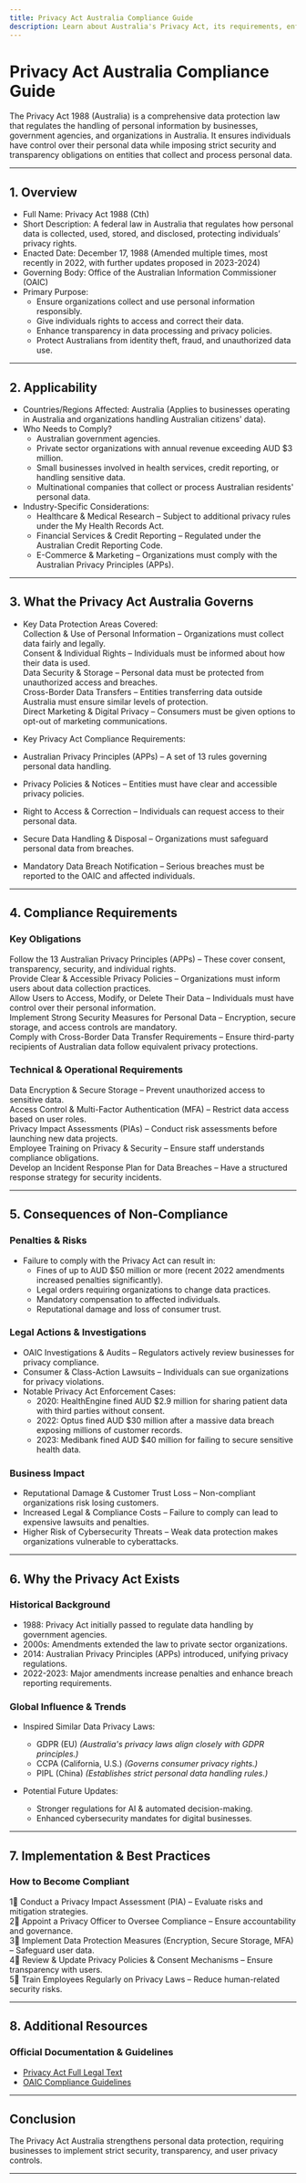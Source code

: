 ```yaml
---
title: Privacy Act Australia Compliance Guide
description: Learn about Australia's Privacy Act, its requirements, enforcement, and best practices for protecting personal information.
---
```


# Privacy Act Australia Compliance Guide
The Privacy Act 1988 (Australia) is a comprehensive data protection law that regulates the handling of personal information by businesses, government agencies, and organizations in Australia. It ensures individuals have control over their personal data while imposing strict security and transparency obligations on entities that collect and process personal data.

---

## 1. Overview
- Full Name: Privacy Act 1988 (Cth)  
- Short Description: A federal law in Australia that regulates how personal data is collected, used, stored, and disclosed, protecting individuals’ privacy rights.  
- Enacted Date: December 17, 1988 (Amended multiple times, most recently in 2022, with further updates proposed in 2023-2024)  
- Governing Body: Office of the Australian Information Commissioner (OAIC)  
- Primary Purpose:  
  - Ensure organizations collect and use personal information responsibly.  
  - Give individuals rights to access and correct their data.  
  - Enhance transparency in data processing and privacy policies.  
  - Protect Australians from identity theft, fraud, and unauthorized data use.  

---

## 2. Applicability
- Countries/Regions Affected: Australia (Applies to businesses operating in Australia and organizations handling Australian citizens' data).  
- Who Needs to Comply?  
  - Australian government agencies.  
  - Private sector organizations with annual revenue exceeding AUD $3 million.  
  - Small businesses involved in health services, credit reporting, or handling sensitive data.  
  - Multinational companies that collect or process Australian residents' personal data.  
- Industry-Specific Considerations:  
  - Healthcare & Medical Research – Subject to additional privacy rules under the My Health Records Act.  
  - Financial Services & Credit Reporting – Regulated under the Australian Credit Reporting Code.  
  - E-Commerce & Marketing – Organizations must comply with the Australian Privacy Principles (APPs).  

---

## 3. What the Privacy Act Australia Governs
- Key Data Protection Areas Covered:  
   Collection & Use of Personal Information – Organizations must collect data fairly and legally.  
   Consent & Individual Rights – Individuals must be informed about how their data is used.  
   Data Security & Storage – Personal data must be protected from unauthorized access and breaches.  
   Cross-Border Data Transfers – Entities transferring data outside Australia must ensure similar levels of protection.  
   Direct Marketing & Digital Privacy – Consumers must be given options to opt-out of marketing communications.  

- Key Privacy Act Compliance Requirements:  
- Australian Privacy Principles (APPs) – A set of 13 rules governing personal data handling.  
- Privacy Policies & Notices – Entities must have clear and accessible privacy policies.  
- Right to Access & Correction – Individuals can request access to their personal data.  
- Secure Data Handling & Disposal – Organizations must safeguard personal data from breaches.  
- Mandatory Data Breach Notification – Serious breaches must be reported to the OAIC and affected individuals.  

---

## 4. Compliance Requirements
### Key Obligations
 Follow the 13 Australian Privacy Principles (APPs) – These cover consent, transparency, security, and individual rights.  
 Provide Clear & Accessible Privacy Policies – Organizations must inform users about data collection practices.  
 Allow Users to Access, Modify, or Delete Their Data – Individuals must have control over their personal information.  
 Implement Strong Security Measures for Personal Data – Encryption, secure storage, and access controls are mandatory.  
 Comply with Cross-Border Data Transfer Requirements – Ensure third-party recipients of Australian data follow equivalent privacy protections.  

### Technical & Operational Requirements
 Data Encryption & Secure Storage – Prevent unauthorized access to sensitive data.  
 Access Control & Multi-Factor Authentication (MFA) – Restrict data access based on user roles.  
 Privacy Impact Assessments (PIAs) – Conduct risk assessments before launching new data projects.  
 Employee Training on Privacy & Security – Ensure staff understands compliance obligations.  
 Develop an Incident Response Plan for Data Breaches – Have a structured response strategy for security incidents.  

---

## 5. Consequences of Non-Compliance
### Penalties & Risks
- Failure to comply with the Privacy Act can result in:  
  - Fines of up to AUD $50 million or more (recent 2022 amendments increased penalties significantly).  
  - Legal orders requiring organizations to change data practices.  
  - Mandatory compensation to affected individuals.  
  - Reputational damage and loss of consumer trust.  

### Legal Actions & Investigations
- OAIC Investigations & Audits – Regulators actively review businesses for privacy compliance.  
- Consumer & Class-Action Lawsuits – Individuals can sue organizations for privacy violations.  
- Notable Privacy Act Enforcement Cases:  
  - 2020: HealthEngine fined AUD $2.9 million for sharing patient data with third parties without consent.  
  - 2022: Optus fined AUD $30 million after a massive data breach exposing millions of customer records.  
  - 2023: Medibank fined AUD $40 million for failing to secure sensitive health data.  

### Business Impact
- Reputational Damage & Customer Trust Loss – Non-compliant organizations risk losing customers.  
- Increased Legal & Compliance Costs – Failure to comply can lead to expensive lawsuits and penalties.  
- Higher Risk of Cybersecurity Threats – Weak data protection makes organizations vulnerable to cyberattacks.  

---

## 6. Why the Privacy Act Exists
### Historical Background
- 1988: Privacy Act initially passed to regulate data handling by government agencies.  
- 2000s: Amendments extended the law to private sector organizations.  
- 2014: Australian Privacy Principles (APPs) introduced, unifying privacy regulations.  
- 2022-2023: Major amendments increase penalties and enhance breach reporting requirements.  

### Global Influence & Trends
- Inspired Similar Data Privacy Laws:  
  - GDPR (EU) *(Australia's privacy laws align closely with GDPR principles.)*  
  - CCPA (California, U.S.) *(Governs consumer privacy rights.)*  
  - PIPL (China) *(Establishes strict personal data handling rules.)*  

- Potential Future Updates:  
  - Stronger regulations for AI & automated decision-making.  
  - Enhanced cybersecurity mandates for digital businesses.  

---

## 7. Implementation & Best Practices
### How to Become Compliant
1⃣ Conduct a Privacy Impact Assessment (PIA) – Evaluate risks and mitigation strategies.  
2⃣ Appoint a Privacy Officer to Oversee Compliance – Ensure accountability and governance.  
3⃣ Implement Data Protection Measures (Encryption, Secure Storage, MFA) – Safeguard user data.  
4⃣ Review & Update Privacy Policies & Consent Mechanisms – Ensure transparency with users.  
5⃣ Train Employees Regularly on Privacy Laws – Reduce human-related security risks.  

---

## 8. Additional Resources
### Official Documentation & Guidelines
- [ Privacy Act Full Legal Text](https://www.legislation.gov.au/Details/C2021C00457)  
- [ OAIC Compliance Guidelines](https://www.oaic.gov.au/privacy/australian-privacy-law)  

---

## Conclusion
The Privacy Act Australia strengthens personal data protection, requiring businesses to implement strict security, transparency, and user privacy controls.

---
